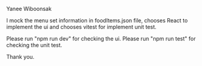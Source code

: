 Yanee Wiboonsak

I mock the menu set information in foodItems.json file, chooses React to implement the ui and chooses vitest for implement unit test.

Please run "npm run dev" for checking the ui.
Please run "npm run test" for checking the unit test.


Thank you.